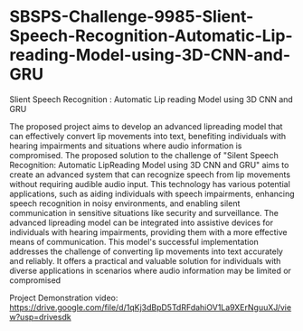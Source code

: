 # SBSPS-Challenge-9985-Slient-Speech-Recognition-Automatic-Lip-reading-Model-using-3D-CNN-and-GRU
Slient Speech Recognition : Automatic Lip reading Model using 3D CNN and GRU

The proposed project aims to develop an advanced lipreading model that can effectively convert lip 
movements into text, benefiting individuals with hearing impairments and situations where audio 
information is compromised. The proposed solution to the challenge of "Silent Speech Recognition: 
Automatic LipReading Model using 3D CNN and GRU" aims to create an advanced system that can 
recognize speech from lip movements without requiring audible audio input. This technology has various 
potential applications, such as aiding individuals with speech impairments, enhancing speech recognition 
in noisy environments, and enabling silent communication in sensitive situations like security and 
surveillance. 
The advanced lipreading model can be integrated into assistive devices for individuals with hearing 
impairments, providing them with a more effective means of communication. 
This model's successful implementation addresses the challenge of converting lip movements into text 
accurately and reliably. It offers a practical and valuable solution for individuals with diverse applications 
in scenarios where audio information may be limited or compromised

Project Demonstration video:
https://drive.google.com/file/d/1qKj3dBpD5TdRFdahiOV1La9XErNguuXJ/view?usp=drivesdk
